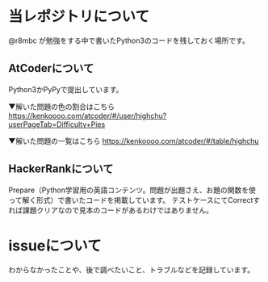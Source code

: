 # 当レポジトリについて
@r8mbc が勉強をする中で書いたPython3のコードを残しておく場所です。

## AtCoderについて
Python3かPyPyで提出しています。

▼解いた問題の色の割合はこちら
https://kenkoooo.com/atcoder/#/user/highchu?userPageTab=Difficulty+Pies

▼解いた問題の一覧はこちら
https://kenkoooo.com/atcoder/#/table/highchu

## HackerRankについて
Prepare（Python学習用の英語コンテンツ。問題が出題さえ、お題の関数を使って解く形式）で書いたコードを掲載しています。
テストケースにてCorrectすれば課題クリアなので見本のコードがあるわけではありません。

# issueについて
わからなかったことや、後で調べたいこと、トラブルなどを記録しています。
